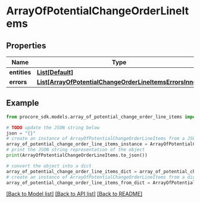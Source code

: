 # ArrayOfPotentialChangeOrderLineItems


## Properties

Name | Type | Description | Notes
------------ | ------------- | ------------- | -------------
**entities** | [**List[Default]**](Default.md) |  | [optional] 
**errors** | [**List[ArrayOfPotentialChangeOrderLineItemsErrorsInner]**](ArrayOfPotentialChangeOrderLineItemsErrorsInner.md) |  | [optional] 

## Example

```python
from procore_sdk.models.array_of_potential_change_order_line_items import ArrayOfPotentialChangeOrderLineItems

# TODO update the JSON string below
json = "{}"
# create an instance of ArrayOfPotentialChangeOrderLineItems from a JSON string
array_of_potential_change_order_line_items_instance = ArrayOfPotentialChangeOrderLineItems.from_json(json)
# print the JSON string representation of the object
print(ArrayOfPotentialChangeOrderLineItems.to_json())

# convert the object into a dict
array_of_potential_change_order_line_items_dict = array_of_potential_change_order_line_items_instance.to_dict()
# create an instance of ArrayOfPotentialChangeOrderLineItems from a dict
array_of_potential_change_order_line_items_from_dict = ArrayOfPotentialChangeOrderLineItems.from_dict(array_of_potential_change_order_line_items_dict)
```
[[Back to Model list]](../README.md#documentation-for-models) [[Back to API list]](../README.md#documentation-for-api-endpoints) [[Back to README]](../README.md)


